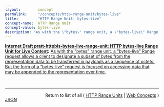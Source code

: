 ```yaml
---
layout:        concept
permalink:     "/concepts/http-range-unit/bytes-live"
title:         "HTTP Range Unit: bytes-live"
concept-name:  HTTP Range Unit
concept-value: bytes-live
description: "As with the \"bytes\" range unit, a \"bytes-live\" Range request allows a client to designate a subset of bytes from the representation data to be transferred in payloads as a sequence of octets. But the form of a \"bytes-live\" request is focused on accessing data that may be appended to the representation over time."
---
```


**[Internet Draft pratt-httpbis-bytes-live-range-unit: HTTP bytes-live Range Unit for Live Content](/specs/IETF/I-D/pratt-httpbis-bytes-live-range-unit "To accommodate byte range requests for content that has data appended over time, this document defines a new HTTP range unit named &#34;bytes-live&#34;. The &#34;bytes-live&#34; range unit provides the ability for a client to specify a byte range in a GET or HEAD request which starts at an arbitrary byte offset within the representation and ends at an indeterminate offset, represented by &#34;*&#34;."):** [As with the "bytes" range unit, a "bytes-live" Range request allows a client to designate a subset of bytes from the representation data to be transferred in payloads as a sequence of octets. But the form of a "bytes-live" request is focused on accessing data that may be appended to the representation over time.](http://tools.ietf.org/html/draft-pratt-httpbis-bytes-live-range-unit#section-2 "Read documentation for HTTP Range Unit &#34;bytes-live&#34;")

<br/>
<hr/>

<p style="float : left"><a href="./bytes-live.json" title="JSON representing this particular Web Concept value">JSON</a></p>
<p style="text-align: right">Return to list of all ( <a href="../http-range-unit/">HTTP Range Units</a> | <a href="../">Web Concepts</a> )</p>

